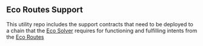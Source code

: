 ## Eco Routes Support

This utility repo includes the support contracts that need to be deployed to a chain that the
[Eco Solver](https://github.com/eco/eco-solver) requires for functioning and fulfilling intents from the [Eco Routes](https://github.com/eco/eco-routes)
